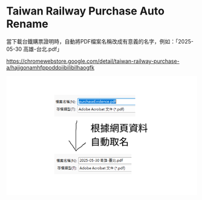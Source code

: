 # Taiwan Railway Purchase Auto Rename

當下載台鐵購票證明時，自動將PDF檔案名稱改成有意義的名字，例如：「2025-05-30 高雄-台北.pdf」

https://chromewebstore.google.com/detail/taiwan-railway-purchase-a/hajjgonamhfppoddoiibilibilhaogfk

![screenshot](screenshot.png)
